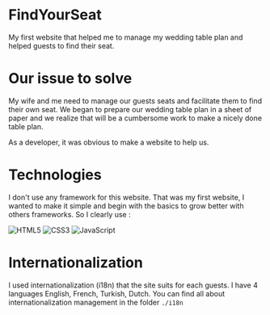 # FindYourSeat
My first website that helped me to manage my wedding table plan and helped guests to find their seat.

# Our issue to solve
My wife and me need to manage our guests seats and facilitate them to find their own seat. We began to prepare our wedding table plan in a sheet of paper and we realize that will be a cumbersome work to make a nicely done table plan.

As a developer, it was obvious to make a website to help us.

# Technologies
I don't use any framework for this website. That was my first website, I wanted to make it simple and begin with the basics to grow better with others frameworks.
So I clearly use :

![HTML5](https://img.shields.io/badge/html5-%23E34F26.svg?style=for-the-badge&logo=html5&logoColor=white)
![CSS3](https://img.shields.io/badge/css3-%231572B6.svg?style=for-the-badge&logo=css3&logoColor=white)
![JavaScript](https://img.shields.io/badge/javascript-%23323330.svg?style=for-the-badge&logo=javascript&logoColor=%23F7DF1E)

# Internationalization
I used internationalization (i18n) that the site suits for each guests. I have 4 languages English, French, Turkish, Dutch.
You can find all about internationalization management in the folder `./i18n`
